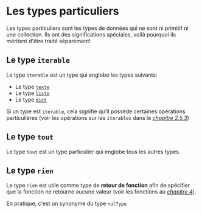 # Les types particuliers

Les types particuliers sont les types de données qui ne sont ni primitif ni une collection. Ils ont des significations
spéciales, voilà pourquoi ils méritent d'être traité séparément!

## Le type `iterable`

Le type `iterable` est un type qui englobe les types suivants:

* Le type [`texte`](./types_primitifs.md#le-type-texte)
* Le type [`liste`](./collections.md#le-type-liste)
* Le type [`dict`](./collections.md#le-type-dict)

Si un type est `iterable`, cela signifie qu'il possède certaines opérations particulières (voir les opérations sur
les `iterables` dans le [_chapitre 2.5.3_](../operateurs/iterables.md))

## Le type `tout`

Le type `tout` est un type particulier qui englobe tous les autres types.

## Le type `rien`

Le type `rien` est utile comme type de **retour de fonction** afin de spécifier que la fonction ne retourne aucune
valeur (voir les fonctions au [_chapitre 4_](../../fonctions/fonctions.md)).

En pratique, c'est un synonyme du type `nulType`


